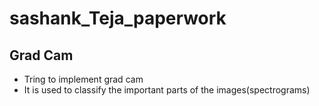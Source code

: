 # sashank_Teja_paperwork
## Grad Cam
* Tring to implement grad cam
* It is used to classify the important parts of the images(spectrograms)
